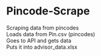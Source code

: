 # Pincode-Scrape
Scraping data from pincodes  
Loads data from Pin.csv (pincodes)  
Goes to API and gets data  
Puts it into advisor_data.xlsx  
